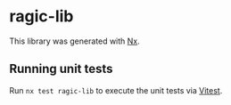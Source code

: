 # ragic-lib

This library was generated with [Nx](https://nx.dev).

## Running unit tests

Run `nx test ragic-lib` to execute the unit tests via [Vitest](https://vitest.dev/).
